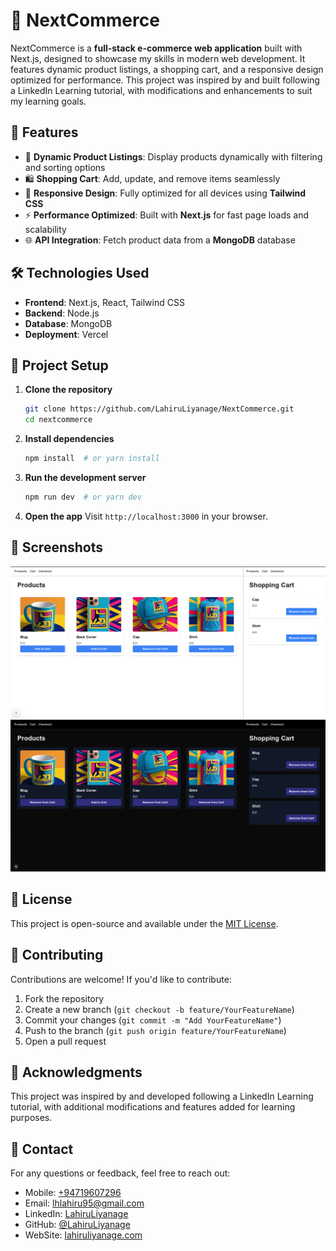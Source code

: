 # 🛒 NextCommerce

NextCommerce is a **full-stack e-commerce web application** built with Next.js, designed to showcase my skills in modern web development. It features dynamic product listings, a shopping cart, and a responsive design optimized for performance. This project was inspired by and built following a LinkedIn Learning tutorial, with modifications and enhancements to suit my learning goals.

## 🚀 Features

- 🛒 **Dynamic Product Listings**: Display products dynamically with filtering and sorting options
- 🛍️ **Shopping Cart**: Add, update, and remove items seamlessly
- 📱 **Responsive Design**: Fully optimized for all devices using **Tailwind CSS**
- ⚡ **Performance Optimized**: Built with **Next.js** for fast page loads and scalability
- 🌐 **API Integration**: Fetch product data from a **MongoDB** database

## 🛠️ Technologies Used

- **Frontend**: Next.js, React, Tailwind CSS
- **Backend**: Node.js
- **Database**: MongoDB
- **Deployment**: Vercel

## 📂 Project Setup

1. **Clone the repository**
   ```bash
   git clone https://github.com/LahiruLiyanage/NextCommerce.git
   cd nextcommerce
   ```

2. **Install dependencies**
   ```bash
   npm install  # or yarn install
   ```

3. **Run the development server**
   ```bash
   npm run dev  # or yarn dev
   ```

4. **Open the app**
   Visit `http://localhost:3000` in your browser.

## 📸 Screenshots

![Screenshot 1](public/images/Screenshot-01.png)
![Screenshot 2](public/images/Screenshot-02.png)

## 📜 License

This project is open-source and available under the [MIT License](LICENCE.txt).

## 🤝 Contributing

Contributions are welcome! If you'd like to contribute:

1. Fork the repository
2. Create a new branch (`git checkout -b feature/YourFeatureName`)
3. Commit your changes (`git commit -m "Add YourFeatureName"`)
4. Push to the branch (`git push origin feature/YourFeatureName`)
5. Open a pull request

## 🙏 Acknowledgments
This project was inspired by and developed following a LinkedIn Learning tutorial, with additional modifications and features added for learning purposes.

## 📩 Contact

For any questions or feedback, feel free to reach out:

- Mobile: [+94719607296](+94719607296)
- Email: [lhlahiru95@gmail.com](lhlahiru95@gmail.com)
- LinkedIn: [LahiruLiyanage](https://www.linkedin.com/in/liyanage-lahiru/)
- GitHub: [@LahiruLiyanage](https://github.com/LahiruLiyanage)
- WebSite: [lahiruliyanage.com](https://lahiruliyanage.com/)